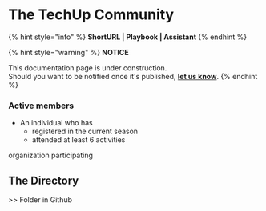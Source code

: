 # The TechUp Community

{% hint style="info" %}
**ShortURL | Playbook | Assistant**
{% endhint %}



{% hint style="warning" %}
**NOTICE**

This documentation page is under construction.\
Should you want to be notified once it's published, [**let us know**](https://tiof.click/TIOFTarianUpdatesService).
{% endhint %}









### Active members

* An individual who has
  * registered in the current season
  * attended at least 6 activities

organization participating&#x20;





## The Directory

\>> Folder in Github


